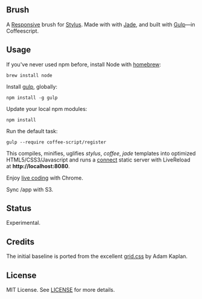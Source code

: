## Brush

A [Responsive](http://www.adamkaplan.me/grid/) brush for [Stylus](http://learnboost.github.io/stylus/). Made with  with [Jade](http://jade-lang.com), and built with [Gulp](http://gulpjs.com)&mdash;in Coffeescript.

## Usage

If you've never used npm before, install Node with [homebrew](http://brew.sh/):

    brew install node

Install [gulp](http://gulpjs.com), globally:

    npm install -g gulp

Update your local npm modules:

    npm install

Run the default task:

    gulp --require coffee-script/register

This compiles, minifies, uglifies _stylus_, _coffee_, _jade_ templates into optimized HTML5/CSS3/Javascript
and runs a [connect](https://github.com/intesso/connect-livereload) static server with LiveReload at **http://localhost:8080**.

Enjoy [live coding](https://chrome.google.com/webstore/detail/livereload/jnihajbhpnppcggbcgedagnkighmdlei) with Chrome.

Sync /app with S3.

## Status

Experimental.

## Credits

The initial baseline is ported from the excellent [grid.css](http://www.adamkaplan.me/grid/) by Adam Kaplan.

## License

MIT License. See [LICENSE](/LICENSE) for more details.
